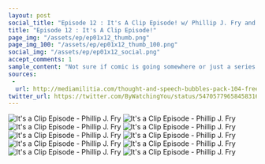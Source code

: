 ```yaml
---
layout: post
social_title: "Episode 12 : It's A Clip Episode! w/ Phillip J. Fry and The Plot Exposition Sugar Glider"
title: "Episode 12 : It's A Clip Episode!"
page_img: "/assets/ep/ep01x12_thumb.png"
page_img_100: "/assets/ep/ep01x12_thumb_100.png"
social_img: "/assets/ep/ep01x12_social.png"
accept_comments: 1
sample_content: "Not sure if comic is going somewhere or just a series of dramatic poses."
sources: 
 - 
  url: http://mediamilitia.com/thought-and-speech-bubbles-pack-104-free-vectors-and-images/
twitter_url: https://twitter.com/ByWatchingYou/status/547057796584583169
---
```



<div style="margin-left: auto; margin-right: auto; width: 600px;">
  <img src="/assets/ep/ep01x12_01.png" alt="It's a Clip Episode - Phillip J. Fry" />
  <img src="/assets/ep/ep01x12_02.png" alt="It's a Clip Episode - Phillip J. Fry" />
  <img src="/assets/ep/ep01x12_03.png" alt="It's a Clip Episode - Phillip J. Fry" />
  <img src="/assets/ep/ep01x12_04.png" alt="It's a Clip Episode - Phillip J. Fry" />
  <img src="/assets/ep/ep01x12_05.png" alt="It's a Clip Episode - Phillip J. Fry" />
  <img src="/assets/ep/ep01x12_06.png" alt="It's a Clip Episode - Phillip J. Fry" />
  <img src="/assets/ep/ep01x12_07.png" alt="It's a Clip Episode - Phillip J. Fry" />
  <img src="/assets/ep/ep01x12_08.png" alt="It's a Clip Episode - Phillip J. Fry" />
  <img src="/assets/ep/ep01x12_09.png" alt="It's a Clip Episode - Phillip J. Fry" />
  <img src="/assets/ep/ep01x12_10.png" alt="It's a Clip Episode - Phillip J. Fry" />
</div>

<div style="display: none">
  Script:

  "Previously on By Watching You"
  Narrated by The Plot Exposition Sugar Glider.

  Plot Exposition Sugar Glider: It's a clip episode!
  First, the Batman meme woke up and realized something was wrong...
  Batman: This doesn't make sense
  Phillip J. Fry: Not sure if this is part of the comic, or about the comic

  Plot Exposition Sugar Glider: They were in a strange place and about to meet strange people.
  Robin: Where are we?
  Fry: I hate when people ask a question that no one around them would know the answer to.
  Robin: Hello, danger?

  Plot Exposition Sugar Glider: Doge was the king. Robin didn't have a moment to catch his breath.
  Doge: Wordbank! Attack!
  Fry: Not sure if doge saying "wordbank" or wordbank saying it.

  Plot Exposition Sugar Glider: Until he met a friendly stranger. Not everyone in this place was bad.
  Driving dog: No time to explain. Get in the van.
  Fry: Not sure if creepy van meme, or driving dog meme.

  Plot Exposition Sugar Glider: On the other hand, it turned out to be no stranger at all.
  Batman: I'm Batman meme!
  Fry: Not sure if angry, or just passionate.

  Plot Exposition Sugar Glider: They were in a world of memes. A dangerous place for anyone who wouldn't place along.
  Batman: Jesus, if you take this wheel, I swear to god.
  Jesus: Swear to me!
  Screeeeeetch!
  Fry: Not sure if sacrilegious, or exactly what Jesus would do...

  Plot Exposition Sugar Glider: Batman meme learned the truth and there was a BIG REVEAL.
  Batman: Someone woke us for a reason.
  Fry: Not sure if comic is going somewhere, or just a series of dramatic poses.

  Plot Exposition Sugar Glider: Armed with nothing and driven by a singular purpose, to find who turned them from unthinking memes to self aware heroes, their search came up short. They needed help.
  Batman: Then we're out of leads. We'll have to pay another visit to the king...

  Plot Exposition Sugar Glider: But even getting back to the Doge King in this place was perilous. They got side tracked more than once.
  Fry whistles: Too Many Cooks
  Robin: Alright, I just felt a thumb. Who was that?!

  Plot Exposition Sugar Glider: They had to make some decisions that tested their principles.
  "When you ride alone, you ride with Hitler! Join a car-sharing club today!"
  Fry: Not sure if quiet or both quietly angry.

  Plot Exposition Sugar Glider: Meanwhile, this new life was beginning to take a toll.
  Robin: I can't get my bearings, Batman. I feel lost constantly. My memories aren't even real. You know what that's like?
  Batman: Real is relative around here. If it's a meme, it's real.
  Fry: Not sure if self awareness is all that great.

  Plot Exposition Sugar Glider: Batman faced off against the Doge King's stooge, the wordbank, knowing that a meme's power comes from its popularity. Or does it?
  POW!

  Plot Exposition Sugar Glider: With Batman defeated and unable to escape, the Doge King had a magnanimous change of heart. Really he just decided these two posted not threat to his power as king of the memes.
  Batman: A truce?
  Doge: wow, so silly, such harmless, ask questions, doges knows
  Batman: Tell me who woke me.

  Fry: Hey... I'm sure he wasn't raining when that clip was originally published...
  Fry: And I've never heard of a Plot Exposition Sugar Glider...
  Plot Exposition Sugar Glider: I'm a real meme. I swear!

  Plot Exposition Sugar Glider: AAAAAAAAAAAAAAAH!!!
</div>
